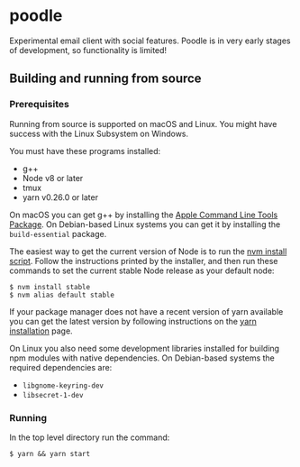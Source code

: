 # poodle

Experimental email client with social features.
Poodle is in very early stages of development, so functionality is limited!


## Building and running from source

### Prerequisites

Running from source is supported on macOS and Linux.
You might have success with the Linux Subsystem on Windows.

You must have these programs installed:

- g++
- Node v8 or later
- tmux
- yarn v0.26.0 or later

On macOS you can get g++ by installing the
[Apple Command Line Tools Package][].
On Debian-based Linux systems you can get it by installing the
`build-essential` package.

[Apple Command Line Tools Package]: https://developer.apple.com/library/content/technotes/tn2339/_index.html

The easiest way to get the current version of Node is to run the
[nvm install script][nvm].
Follow the instructions printed by the installer,
and then run these commands to set the current stable Node release as your
default node:

    $ nvm install stable
    $ nvm alias default stable

[nvm]: https://github.com/creationix/nvm#install-script

If your package manager does not have a recent version of yarn available you
can get the latest version by following instructions on the
[yarn installation][yarn] page.

[yarn]: https://yarnpkg.com/lang/en/docs/install/

On Linux you also need some development libraries installed for building npm
modules with native dependencies.
On Debian-based systems the required dependencies are:

- `libgnome-keyring-dev`
- `libsecret-1-dev`


### Running

In the top level directory run the command:

    $ yarn && yarn start
